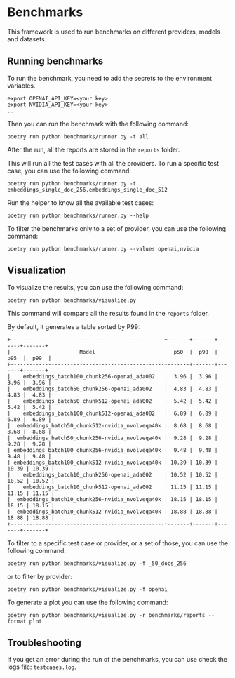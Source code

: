 # Benchmarks

This framework is used to run benchmarks on different providers, models and datasets. 

## Running benchmarks
To run the benchmark, you need to add the secrets to the environment variables.
```
export OPENAI_API_KEY=<your key>
export NVIDIA_API_KEY=<your key>
..
```

Then you can run the benchmark with the following command:
```
poetry run python benchmarks/runner.py -t all
```

After the run, all the reports are stored in the `reports` folder.


This will run all the test cases with all the providers.
To run a specific test case, you can use the following command:
```
poetry run python benchmarks/runner.py -t embeddings_single_doc_256,embeddings_single_doc_512
```
Run the helper to know all the available test cases:
```
poetry run python benchmarks/runner.py --help
```

To filter the benchmarks only to a set of provider, you can use the following command:
```
poetry run python benchmarks/runner.py --values openai,nvidia
```

## Visualization
To visualize the results, you can use the following command:
```
poetry run python benchmarks/visualize.py
```

This command will compare all the results found in the `reports` folder.

By default, it generates a table sorted by P99:
```
+-------------------------------------------------+-------+-------+-------+-------+
|                      Model                      |  p50  |  p90  |  p95  |  p99  |
+-------------------------------------------------+-------+-------+-------+-------+
|    embeddings_batch100_chunk256-openai_ada002   |  3.96 |  3.96 |  3.96 |  3.96 |
|    embeddings_batch50_chunk256-openai_ada002    |  4.83 |  4.83 |  4.83 |  4.83 |
|    embeddings_batch50_chunk512-openai_ada002    |  5.42 |  5.42 |  5.42 |  5.42 |
|    embeddings_batch100_chunk512-openai_ada002   |  6.89 |  6.89 |  6.89 |  6.89 |
|  embeddings_batch50_chunk512-nvidia_nvolveqa40k |  8.68 |  8.68 |  8.68 |  8.68 |
|  embeddings_batch50_chunk256-nvidia_nvolveqa40k |  9.28 |  9.28 |  9.28 |  9.28 |
| embeddings_batch100_chunk256-nvidia_nvolveqa40k |  9.48 |  9.48 |  9.48 |  9.48 |
| embeddings_batch100_chunk512-nvidia_nvolveqa40k | 10.39 | 10.39 | 10.39 | 10.39 |
|    embeddings_batch10_chunk256-openai_ada002    | 10.52 | 10.52 | 10.52 | 10.52 |
|    embeddings_batch10_chunk512-openai_ada002    | 11.15 | 11.15 | 11.15 | 11.15 |
|  embeddings_batch10_chunk256-nvidia_nvolveqa40k | 18.15 | 18.15 | 18.15 | 18.15 |
|  embeddings_batch10_chunk512-nvidia_nvolveqa40k | 18.88 | 18.88 | 18.88 | 18.88 |
+-------------------------------------------------+-------+-------+-------+-------+
```

To filter to a specific test case or provider, or a set of those, you can use the following command:
```
poetry run python benchmarks/visualize.py -f _50_docs_256
```
or to filter by provider:
```
poetry run python benchmarks/visualize.py -f openai
```


To generate a plot you can use the following command:
```
poetry run python benchmarks/visualize.py -r benchmarks/reports --format plot
```

## Troubleshooting
If you get an error during the run of the benchmarks, you can use check the logs file: `testcases.log`.